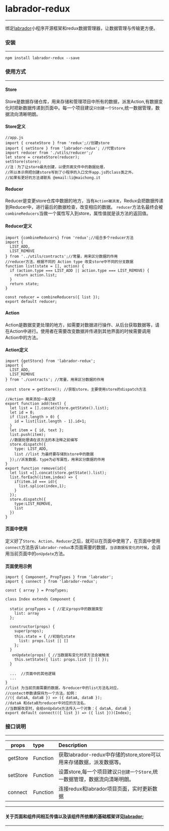 # labrador-redux
***
绑定[labrador](https://github.com/maichong/labrador)小程序开源框架和redux数据管理器，让数据管理与传输更方便。
### 安装
---
```
npm install labrador-redux --save
```
### 使用方式
---
#### Store
Store是数据存储仓库，用来存储和管理项目中所有的数据，派发Action,有数据变化时把新数据传递到页面中。每一个项目建议`只创建一个Store`,统一数据管理，数据流向清晰明朗。

#### Store定义
```
//app.js
import { createStore } from 'redux';//创建store
import { setStore } from 'labrador-redux'; //代管store
import reducer from './utils/reducer';/
let store = createStore(reducer);
setStore(store);
//注：为了让store最先创建，以便页面文件中的数据处理，
//所以本示例把创建store写到了小程序的入口文件app.js的class类之外，
//如果有更好的方法请联系 @email:li@maichong.it
```
#### Reducer
Reducer是变更store仓库中数据的地方，当有`Action被派发`，Redux会把数据传递到Reducer中，进行最后的数据检查，改变相应的数据。
`reducer`方法名最终会被`combineReducers`当做一个属性写入到store，属性值就是该方法的返回值。

#### Reducer定义
```
import {combineReducers} from 'redux';//组合多个reducer方法
import {
  LIST_ADD,
  LIST_REMOVE
} from '../utils/contracts';//常量，用来区分数据的作用
//reducer方法，根据不同的 Action type 改变store中不同的分支数据
function list(state = [], action) {
  if (action.type === LIST_ADD || action.type === LIST_REMOVE) {
    return action.list;
  }
  return state;
}

const reducer = combineReducers({ list });
export default reducer;
```
#### Action
Action是数据变更处理的地方，如需要对数据进行操作、从后台获取数据等，请在Action中进行。使用者在需要改变数据并传递到其他界面的时候需要调用Action中的方法。

#### Action定义
```
import {getStore} from 'labrador-redux';
import {
  LIST_ADD,
  LIST_REMOVE
} from './contracts'; //常量，用来区分数据的作用

const store = getStore(); //获取store，主要使用store的dispatch方法

//Action 用来添加一条记录
export function add(text) {
  let list = [].concat(store.getState().list);
  let id = 0;
  if (list.length > 0) {
    id = list[list.length - 1].id+1;
  }
  let item = { id, text };
  list.push(item);
  //数据处理请在该方法的本注释之前编写
  store.dispatch({
    type: LIST_ADD,
    list //list 为最终要存储到store中的数据
  });//派发数据，type为必写属性，用来区分数据的作用
}
export function remove(id){
  let list =[].concat(store.getState().list);
  list.forEach((item,index) => {
    if(item.id === id){
      list.splice(index,1);
    }
  });
  store.dispatch({
    type:LIST_REMOVE,
    list
  })
}

```
#### 页面中使用
定义好了`Store`、`Action`、`Reducer`之后，就可以在页面中使用了，在页面中使用`connect`方法告诉`labrador-redux`本页面需要的数据，`当该数据有变化的时候`，会调用当前页面中的`onUpdate`方法。
#### 页面使用示例
```
import { Component, PropTypes } from 'labrador';
import { connect } from 'labrador-redux';

const { array } = PropTypes;

class Index extends Component {

  static propTypes = { //定义props中的数据类型
    list: array
  };

  constructor(props) {
    super(props);
    this.state = { //初始化state
      list: props.list || []
    };
  }
   onUpdate(props) { //当数据有变化时该方法会被触发
    this.setState({ list: props.list || [] });
  }
  
  ...  //页面中的其他逻辑
  ...
}
//list 为当前页面需要的数据，与reducer中的list方法名对应，
//contect参数请保持为一个方法，如例：
//({ dataA, dataB }) => ({ dataA, dataB });
//dataA 和dataB为reducer中对应的方法名，
//当数据改变时，会给onUpdate方法传入一个对象：{ dataA, dataB }
export default connect(({ list }) => ({ list }))(Index);
```
### 接口说明

---
|props    |type | Description|
|---------|:----|:-----------|
|getStore|Function|获取labrador-redux中存储的store,store可以用来存储数据，派发数据等。|
|setStore|Function|设置store,每一个项目建议`只创建一个Store`,统一数据管理，数据流向清晰明朗。|
|connect|Function|连接redux和labrador项目页面，实时更新数据|


---
#### 关于页面和组件间相互传值以及该组件所依赖的基础框架详见[labrador](https://github.com/maichong/labrador);
---
